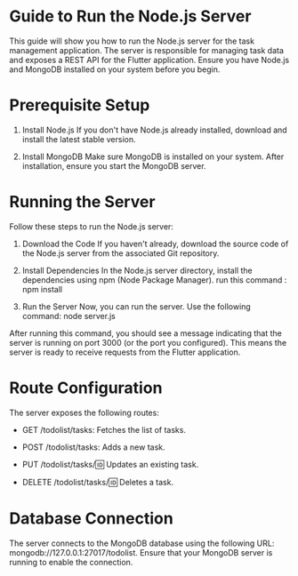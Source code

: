 # Guide to Run the Node.js Server
This guide will show you how to run the Node.js server for the task management application. The server is responsible for managing task data and exposes a REST API for the Flutter application. Ensure you have Node.js and MongoDB installed on your system before you begin.

# Prerequisite Setup
1. Install Node.js
If you don't have Node.js already installed, download and install the latest stable version.

2. Install MongoDB
Make sure MongoDB is installed on your system. After installation, ensure you start the MongoDB server.

# Running the Server
Follow these steps to run the Node.js server:

1. Download the Code
If you haven't already, download the source code of the Node.js server from the associated Git repository.

2. Install Dependencies
In the Node.js server directory, install the dependencies using npm (Node Package Manager).
run this command : npm install

4. Run the Server
Now, you can run the server. Use the following command: node server.js

After running this command, you should see a message indicating that the server is running on port 3000 (or the port you configured). This means the server is ready to receive requests from the Flutter application.

# Route Configuration
The server exposes the following routes:

- GET /todolist/tasks: Fetches the list of tasks.

- POST /todolist/tasks: Adds a new task.

- PUT /todolist/tasks/:id: Updates an existing task.

- DELETE /todolist/tasks/:id: Deletes a task.

# Database Connection
The server connects to the MongoDB database using the following URL: mongodb://127.0.0.1:27017/todolist. Ensure that your MongoDB server is running to enable the connection.
